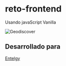 # reto-frontend
Usando javaScript Vanilla 

![Geodiscover](https://user-images.githubusercontent.com/32302955/94792865-36435d80-039f-11eb-88e7-410b72de9a8a.png)

## Desarrollado para 
[Entelgy](Entelgy)

